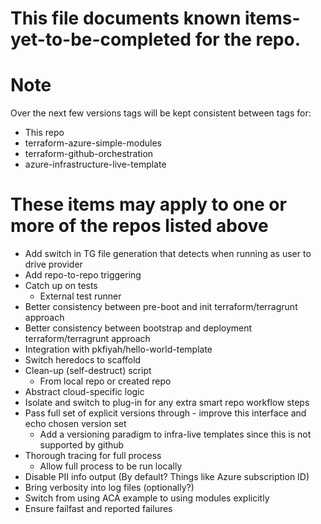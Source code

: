 # This file documents known items-yet-to-be-completed for the repo.

# Note

Over the next few versions tags will be kept consistent between tags for:
- This repo
- terraform-azure-simple-modules
- terraform-github-orchestration
- azure-infrastructure-live-template

# These items may apply to one or more of the repos listed above

- Add switch in TG file generation that detects when running as user to drive provider
- Add repo-to-repo triggering
- Catch up on tests
  - External test runner
- Better consistency between pre-boot and init terraform/terragrunt approach
- Better consistency between bootstrap and deployment terraform/terragrunt approach
- Integration with pkfiyah/hello-world-template
- Switch heredocs to scaffold
- Clean-up (self-destruct) script
  - From local repo or created repo
- Abstract cloud-specific logic
- Isolate and switch to plug-in for any extra smart repo workflow steps
- Pass full set of explicit versions through - improve this interface and echo chosen version set
  - Add a versioning paradigm to infra-live templates since this is not supported by github
- Thorough tracing for full process
  - Allow full process to be run locally
- Disable PII info output (By default? Things like Azure subscription ID)
- Bring verbosity into log files (optionally?)
- Switch from using ACA example to using modules explicitly
- Ensure failfast and reported failures
